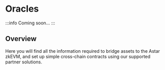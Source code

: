 # Oracles
:::info
Coming soon...
:::

## Overview

Here you will find all the information required to bridge assets to the Astar zkEVM, and set up simple cross-chain contracts using our supported partner solutions.
